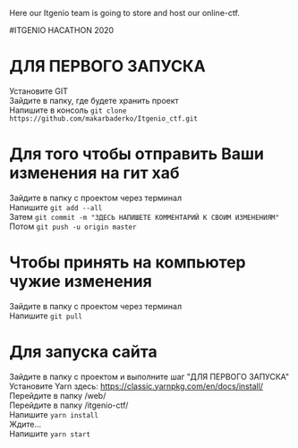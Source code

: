 Here our Itgenio team is going to store and host our online-ctf.

#ITGENIO HACATHON 2020


# ДЛЯ ПЕРВОГО ЗАПУСКА
Установите GIT   
Зайдите в папку, где будете хранить проект   
Напишите в консоль ` git clone https://github.com/makarbaderko/Itgenio_ctf.git `   

# Для того чтобы отправить Ваши изменения на гит хаб
Зaйдите в папку с проектом через терминал   
Напишите `git add --all`   
Затем `git commit -m "ЗДЕСЬ НАПИШЕТЕ КОММЕНТАРИЙ К СВОИМ ИЗМЕНЕНИЯМ"`   
Потом `git push -u origin master `   

# Чтобы принять на компьютер чужие изменения
Зaйдите в папку с проектом через терминал   
Напишите `git pull`   

# Для запуска сайта
Зайдите в папку с проектом и выполните шаг "ДЛЯ ПЕРВОГО ЗАПУСКА"   
Установите Yarn здесь: https://classic.yarnpkg.com/en/docs/install/
Перейдите в папку /web/   
Перейдите в папку /itgenio-ctf/   
Напишите `yarn install`   
Ждите...   
Напишите `yarn start`   
